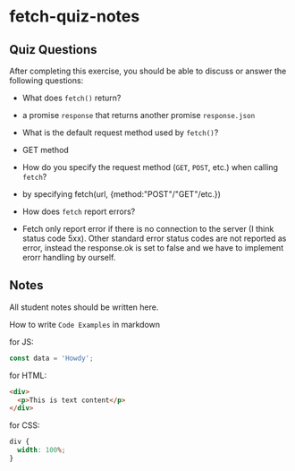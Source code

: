 # fetch-quiz-notes

## Quiz Questions

After completing this exercise, you should be able to discuss or answer the following questions:

- What does `fetch()` return?

- a promise `response` that returns another promise `response.json`

- What is the default request method used by `fetch()`?

- GET method

- How do you specify the request method (`GET`, `POST`, etc.) when calling `fetch`?

- by specifying fetch(url, {method:"POST"/"GET"/etc.})

- How does `fetch` report errors?

- Fetch only report error if there is no connection to the server (I think status code 5xx). Other standard error status codes are not reported as error, instead the response.ok is set to false and we have to implement erorr handling by ourself.

## Notes

All student notes should be written here.

How to write `Code Examples` in markdown

for JS:

```javascript
const data = 'Howdy';
```

for HTML:

```html
<div>
  <p>This is text content</p>
</div>
```

for CSS:

```css
div {
  width: 100%;
}
```
